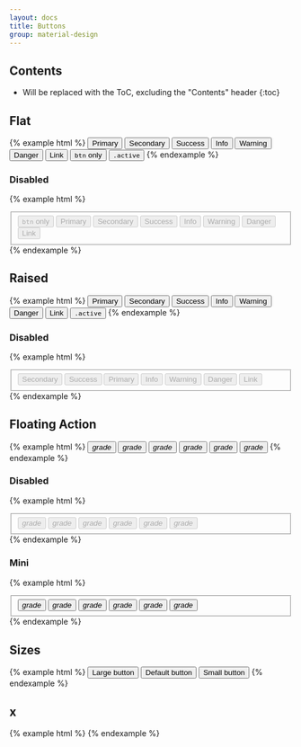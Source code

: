 ```yaml
---
layout: docs
title: Buttons
group: material-design
---
```


## Contents

* Will be replaced with the ToC, excluding the "Contents" header
{:toc}

## Flat

{% example html %}
<button type="button" class="btn btn-primary">Primary</button>
<button type="button" class="btn btn-secondary">Secondary</button>
<button type="button" class="btn btn-success">Success</button>
<button type="button" class="btn btn-info">Info</button>
<button type="button" class="btn btn-warning">Warning</button>
<button type="button" class="btn btn-danger">Danger</button>
<button type="button" class="btn btn-link">Link</button>
<button type="button" class="btn"><code>btn</code> only</button>
<button type="button" class="btn active"><code>.active</code></button>
{% endexample %}

### Disabled

{% example html %}
<fieldset disabled>
  <button type="button" class="btn"><code>btn</code> only</button>
  <button type="button" class="btn btn-primary">Primary</button>
  <button type="button" class="btn btn-secondary">Secondary</button>
  <button type="button" class="btn btn-success">Success</button>
  <button type="button" class="btn btn-info">Info</button>
  <button type="button" class="btn btn-warning">Warning</button>
  <button type="button" class="btn btn-danger">Danger</button>
  <button type="button" class="btn btn-link">Link</button>
</fieldset>
{% endexample %}

## Raised

{% example html %}
<button type="button" class="btn btn-raised btn-primary">Primary</button>
<button type="button" class="btn btn-raised btn-secondary">Secondary</button>
<button type="button" class="btn btn-raised btn-success">Success</button>
<button type="button" class="btn btn-raised btn-info">Info</button>
<button type="button" class="btn btn-raised btn-warning">Warning</button>
<button type="button" class="btn btn-raised btn-danger">Danger</button>
<button type="button" class="btn btn-raised btn-link">Link</button>
<button type="button" class="btn btn-raised active"><code>.active</code></button>
{% endexample %}

### Disabled
{% example html %}
<fieldset disabled>
  <button type="button" class="btn btn-raised btn-secondary">Secondary</button>
  <button type="button" class="btn btn-raised btn-success">Success</button>
  <button type="button" class="btn btn-raised btn-primary">Primary</button>
  <button type="button" class="btn btn-raised btn-info">Info</button>
  <button type="button" class="btn btn-raised btn-warning">Warning</button>
  <button type="button" class="btn btn-raised btn-danger">Danger</button>
  <button type="button" class="btn btn-raised btn-link">Link</button>
</fieldset>
{% endexample %}

## Floating Action

{% example html %}
<button type="button" class="btn btn-primary btn-fab">
  <i class="material-icons">grade</i>
</button>
<button type="button" class="btn btn-secondary btn-fab">
  <i class="material-icons">grade</i>
</button>
<button type="button" class="btn btn-success btn-fab">
  <i class="material-icons">grade</i>
</button>
<button type="button" class="btn btn-info btn-fab">
  <i class="material-icons">grade</i>
</button>
<button type="button" class="btn btn-warning btn-fab">
  <i class="material-icons">grade</i>
</button>
<button type="button" class="btn btn-danger btn-fab">
  <i class="material-icons">grade</i>
</button>
{% endexample %}

### Disabled
{% example html %}
<fieldset disabled>
  <button type="button" class="btn btn-primary btn-fab">
    <i class="material-icons">grade</i>
  </button>
  <button type="button" class="btn btn-secondary btn-fab">
    <i class="material-icons">grade</i>
  </button>
  <button type="button" class="btn btn-success btn-fab">
    <i class="material-icons">grade</i>
  </button>
  <button type="button" class="btn btn-info btn-fab">
    <i class="material-icons">grade</i>
  </button>
  <button type="button" class="btn btn-warning btn-fab">
    <i class="material-icons">grade</i>
  </button>
  <button type="button" class="btn btn-danger btn-fab">
    <i class="material-icons">grade</i>
  </button>
</fieldset>
{% endexample %}

### Mini
{% example html %}
<fieldset class="btn-group-sm">
  <button type="button" class="btn btn-primary btn-fab">
    <i class="material-icons">grade</i>
  </button>
  <button type="button" class="btn btn-secondary btn-fab">
    <i class="material-icons">grade</i>
  </button>
  <button type="button" class="btn btn-success btn-fab">
    <i class="material-icons">grade</i>
  </button>
  <button type="button" class="btn btn-info btn-fab">
    <i class="material-icons">grade</i>
  </button>
  <button type="button" class="btn btn-warning btn-fab">
    <i class="material-icons">grade</i>
  </button>
  <button type="button" class="btn btn-danger btn-fab">
    <i class="material-icons">grade</i>
  </button>
</fieldset>
{% endexample %}


## Sizes
{% example html %}
<button type="button" class="btn btn-raised btn-lg">Large button</button>
<button type="button" class="btn btn-raised">Default button</button>
<button type="button" class="btn btn-raised btn-sm">Small button</button>
{% endexample %}

## x
{% example html %}
{% endexample %}
